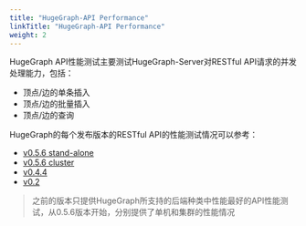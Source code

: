 ```yaml
---
title: "HugeGraph-API Performance"
linkTitle: "HugeGraph-API Performance"
weight: 2
---
```


HugeGraph API性能测试主要测试HugeGraph-Server对RESTful API请求的并发处理能力，包括：

- 顶点/边的单条插入
- 顶点/边的批量插入
- 顶点/边的查询

HugeGraph的每个发布版本的RESTful API的性能测试情况可以参考：

- [v0.5.6 stand-alone](/docs/performance/api-preformance/hugegraph-api-0.5.6-rocksdb/)
- [v0.5.6 cluster](/docs/performance/api-preformance/hugegraph-api-0.5.6-cassandra/)
- [v0.4.4](/docs/performance/api-preformance/hugegraph-api-0.4.4/)
- [v0.2](/docs/performance/api-preformance/hugegraph-api-0.2/)

> 之前的版本只提供HugeGraph所支持的后端种类中性能最好的API性能测试，从0.5.6版本开始，分别提供了单机和集群的性能情况